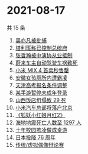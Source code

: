 # 2021-08-17

共 15 条

<!-- BEGIN ZHIHUSEARCH -->
<!-- 最后更新时间 Tue Aug 17 2021 08:27:20 GMT+0800 (China Standard Time) -->
1. [吴亦凡被批捕](https://www.zhihu.com/search?q=吴亦凡)
1. [塔利班称已控制总统府](https://www.zhihu.com/search?q=阿富汗)
1. [张哲瀚被中演协从业抵制](https://www.zhihu.com/search?q=张哲瀚)
1. [蔚来车主自动驾驶车祸致死](https://www.zhihu.com/search?q=蔚来)
1. [小米 MIX 4 首卖秒售罄](https://www.zhihu.com/search?q=小米mix4)
1. [安徽女孩厕所内遭霸凌](https://www.zhihu.com/search?q=校园暴力)
1. [天津高考报名条件调整](https://www.zhihu.com/search?q=天津高考)
1. [某手游暂停未成年登录](https://www.zhihu.com/search?q=光与夜之恋)
1. [山西饭店坍塌致 29 死](https://www.zhihu.com/search?q=聚仙饭店)
1. [小米汽车总部将落户北京](https://www.zhihu.com/search?q=小米汽车)
1. [《狐妖小红娘月红2》](https://www.zhihu.com/search?q=狐妖小红娘)
1. [海地地震死亡人数至 1297 人](https://www.zhihu.com/search?q=海地地震)
1. [十年校园欺凌做成桌游](https://www.zhihu.com/search?q=桌游)
1. [日本投降 76 周年](https://www.zhihu.com/search?q=日本投降)
1. [传统/虚拟偶像辩论赛](https://www.zhihu.com/search?q=华语辩论世界杯)
<!-- END ZHIHUSEARCH -->
